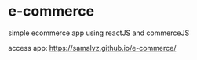 # e-commerce
simple ecommerce app using reactJS and commerceJS

access app:  https://samalvz.github.io/e-commerce/
